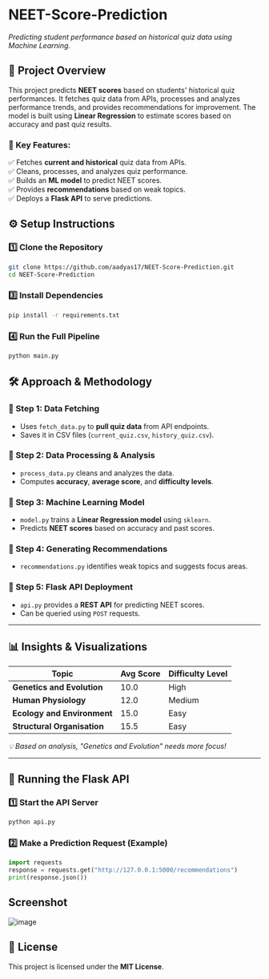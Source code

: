 # NEET-Score-Prediction
*Predicting student performance based on historical quiz data using Machine Learning.*  

## **📜 Project Overview**  
This project predicts **NEET scores** based on students' historical quiz performances. It fetches quiz data from APIs, processes and analyzes performance trends, and provides recommendations for improvement. The model is built using **Linear Regression** to estimate scores based on accuracy and past quiz results.  

### **🎯 Key Features:**  
✅ Fetches **current and historical** quiz data from APIs.  
✅ Cleans, processes, and analyzes quiz performance.  
✅ Builds an **ML model** to predict NEET scores.  
✅ Provides **recommendations** based on weak topics.  
✅ Deploys a **Flask API** to serve predictions.  

## **⚙️ Setup Instructions**  
### **1️⃣ Clone the Repository**  
```sh
git clone https://github.com/aadyas17/NEET-Score-Prediction.git
cd NEET-Score-Prediction
```

### **3️⃣ Install Dependencies**  
```sh
pip install -r requirements.txt
```

### **4️⃣ Run the Full Pipeline**  
```sh
python main.py
```

## **🛠 Approach & Methodology**  

### **🔹 Step 1: Data Fetching**  
- Uses `fetch_data.py` to **pull quiz data** from API endpoints.  
- Saves it in CSV files (`current_quiz.csv`, `history_quiz.csv`).  

### **🔹 Step 2: Data Processing & Analysis**  
- `process_data.py` cleans and analyzes the data.  
- Computes **accuracy**, **average score**, and **difficulty levels**.  

### **🔹 Step 3: Machine Learning Model**  
- `model.py` trains a **Linear Regression model** using `sklearn`.  
- Predicts **NEET scores** based on accuracy and past scores.  

### **🔹 Step 4: Generating Recommendations**  
- `recommendations.py` identifies weak topics and suggests focus areas.  

### **🔹 Step 5: Flask API Deployment**  
- `api.py` provides a **REST API** for predicting NEET scores.  
- Can be queried using `POST` requests.  

---

## **📊 Insights & Visualizations**  
| Topic                         | Avg Score | Difficulty Level |
|--------------------------------|-----------|-----------------|
| **Genetics and Evolution**     | 10.0      | High           |
| **Human Physiology**           | 12.0      | Medium         |
| **Ecology and Environment**    | 15.0      | Easy           |
| **Structural Organisation**    | 15.5      | Easy           |

*💡 Based on analysis, "Genetics and Evolution" needs more focus!*  

---

## **🚀 Running the Flask API**  
### **1️⃣ Start the API Server**  
```sh
python api.py
```
### **2️⃣ Make a Prediction Request (Example)**  
```python
import requests
response = requests.get("http://127.0.0.1:5000/recommendations")
print(response.json())
```

## **Screenshot** 
![image](https://github.com/user-attachments/assets/c49d126c-7be3-43fb-86ba-fac5d614f4ac)

## **📜 License**  
This project is licensed under the **MIT License**.  

